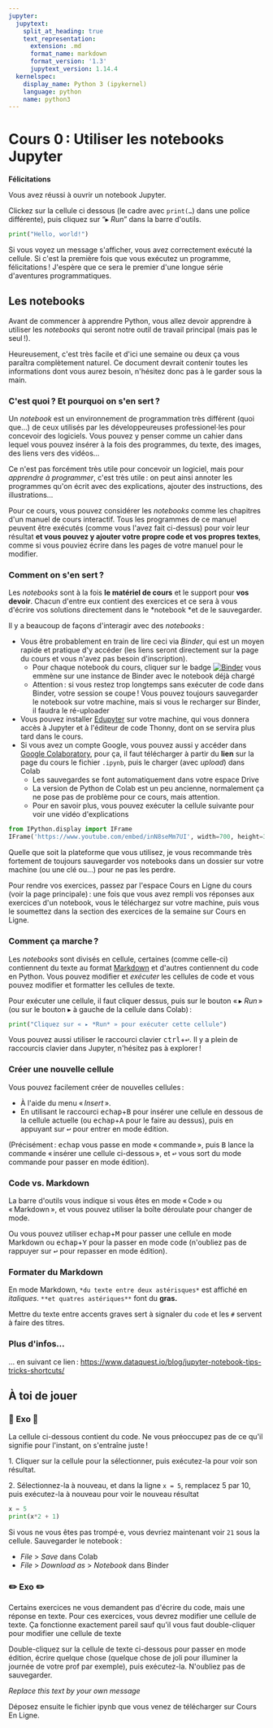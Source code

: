 ```yaml
---
jupyter:
  jupytext:
    split_at_heading: true
    text_representation:
      extension: .md
      format_name: markdown
      format_version: '1.3'
      jupytext_version: 1.14.4
  kernelspec:
    display_name: Python 3 (ipykernel)
    language: python
    name: python3
---
```


<!-- #region slideshow={"slide_type": "skip"} -->
<!-- LTeX: language=fr -->
<!-- #endregion -->
<!-- #region slideshow={"slide_type": "slide"} -->
Cours 0 : Utiliser les notebooks Jupyter
==============================
<!-- #endregion -->

**Félicitations**

Vous avez réussi à ouvrir un notebook Jupyter.

Clickez sur la cellule ci dessous (le cadre avec `print(…`) dans une police différente), puis
cliquez sur “▸ *Run*” dans la barre d'outils.

```python
print("Hello, world!")
```

Si vous voyez un message s'afficher, vous avez correctement exécuté la cellule. Si c'est la première
fois que vous exécutez un programme, félicitations ! J'espère que ce sera le premier d'une longue
série d'aventures programmatiques.

## Les notebooks

Avant de commencer à apprendre Python, vous allez devoir apprendre à utiliser les *notebooks* qui
seront notre outil de travail principal (mais pas le seul !).

Heureusement, c'est très facile et d'ici une semaine ou deux ça vous paraîtra complètement naturel.
Ce document devrait contenir toutes les informations dont vous aurez besoin, n'hésitez donc pas à le
garder sous la main.


### C'est quoi ? Et pourquoi on s'en sert ?

Un *notebook* est un environnement de programmation très différent (quoi que…) de ceux utilisés par
les développeureuses professionel⋅les pour concevoir des logiciels. Vous pouvez y penser comme un
cahier dans lequel vous pouvez insérer à la fois des programmes, du texte, des images, des liens
vers des vidéos…

Ce n'est pas forcément très utile pour concevoir un logiciel, mais pour *apprendre à programmer*,
c'est très utile : on peut ainsi annoter les programmes qu'on écrit avec des explications, ajouter
des instructions, des illustrations…

Pour ce cours, vous pouvez considérer les *notebooks* comme les chapitres d'un manuel de cours
interactif. Tous les programmes de ce manuel peuvent être exécutés (comme vous l'avez fait
ci-dessus) pour voir leur résultat **et vous pouvez y ajouter votre propre code et vos propres
textes**, comme si vous pouviez écrire dans les pages de votre manuel pour le modifier.

### Comment on s'en sert ?

Les *notebooks* sont à la fois **le matériel de cours** et le support pour **vos devoir**. Chacun
d'entre eux contient des exercices et ce sera à vous d'écrire vos solutions directement dans le
*notebook *et de le sauvegarder.

Il y a beaucoup de façons d'interagir avec des *notebooks* :

- Vous être probablement en train de lire ceci via *Binder*, qui est un moyen rapide et pratique d'y
  accéder (les liens seront directement sur la page du cours et vous n'avez pas besoin
  d'inscription).
  - Pour chaque notebook du cours, cliquer sur le badge
    [![Binder](https://mybinder.org/badge_logo.svg)](https://mybinder.org/v2/gh/LoicGrobol/apprendre-programmer/main)
    vous emmène sur une instance de Binder avec le notebook déjà chargé
  - Attention : si vous restez trop longtemps sans exécuter de code dans Binder, votre session se
    coupe ! Vous pouvez toujours sauvegarder le notebook sur votre machine, mais si vous le
    recharger sur Binder, il faudra le ré-uploader
- Vous pouvez installer [Edupyter](https://www.edupyter.net/) sur votre machine, qui vous donnera
  accès à Jupyter et à l'éditeur de code Thonny, dont on se servira plus tard dans le cours.
- Si vous avez un compte Google, vous pouvez aussi y accéder dans [Google
  Colaboratory](https://colab.research.google.com), pour ça, il faut télécharger à partir du
  **lien** sur la page du cours le fichier `.ipynb`, puis le charger (avec *upload*) dans Colab
  - Les sauvegardes se font automatiquement dans votre espace Drive
  - La version de Python de Colab est un peu ancienne, normalement ça ne pose pas de problème pour
    ce cours, mais attention.
  - Pour en savoir plus, vous pouvez exécuter la cellule suivante pour voir une vidéo d'explications

```python
from IPython.display import IFrame
IFrame('https://www.youtube.com/embed/inN8seMm7UI', width=700, height=350)
```

Quelle que soit la plateforme que vous utilisez, je vous recommande très fortement de toujours sauvegarder vos notebooks dans un dossier sur votre machine (ou une clé ou…) pour ne pas les perdre.

Pour rendre vos exercices, passez par l'espace Cours en Ligne du cours (voir la page principale) :
une fois que vous avez rempli vos réponses aux exercices d'un notebook, vous le téléchargez sur
votre machine, puis vous le soumettez dans la section des exercices de la semaine sur Cours en
Ligne.

### Comment ça marche ?

Les *notebooks* sont divisés en cellule, certaines (comme celle-ci) contiennent du texte au format
[Markdown](https://fr.wikipedia.org/wiki/Markdown) et d'autres contiennent du code en Python. Vous
pouvez modifier et *exécuter* les cellules de code et vous pouvez modifier et formatter les cellules
de texte.

Pour exécuter une cellule, il faut cliquer dessus, puis sur le bouton « ▸ *Run* » (ou sur le bouton
▸ à gauche de la cellule dans Colab) :

```python
print("Cliquez sur « ▸ *Run* » pour exécuter cette cellule")
```

Vous pouvez aussi utiliser le raccourci clavier <kbd>ctrl</kbd>+<kbd>↩</kbd>. Il y a plein de
raccourcis clavier dans Jupyter, n'hésitez pas à explorer !

### Créer une nouvelle cellule

Vous pouvez facilement créer de nouvelles cellules :

- À l'aide du menu « *Insert* ».
- En utilisant le raccourci <kbd>echap</kbd>+<kbd>B</kbd> pour insérer une cellule en dessous de la
  cellule actuelle (ou <kbd>echap</kbd>+<kbd>A</kbd> pour le faire au dessus), puis en appuyant sur
  <kbd>↩</kbd> pour entrer en mode édition.

(Précisément : <kbd>echap</kbd> vous passe en mode « commande », puis <kbd>B</kbd> lance la commande
« insérer une cellule ci-dessous », et <kbd>↩</kbd> vous sort du mode commande pour passer en mode
édition).


### Code vs. Markdown

La barre d'outils vous indique si vous êtes en mode « Code » ou « Markdown », et vous pouvez
utiliser la boîte déroulate pour changer de mode.

Ou vous pouvez utiliser <kbd>echap</kbd>+<kbd>M</kbd> pour passer une cellule en mode Markdown ou
<kbd>echap</kbd>+<kbd>Y</kbd> pour la passer en mode code (n'oubliez pas de rappuyer sur
<kbd>↩</kbd> pour repasser en mode édition).


### Formater du Markdown


En mode Markdown, `*du texte entre deux astérisques*` est affiché en *italiques*. `**et quatres astériques**` font du **gras.**

Mettre du texte entre accents graves sert à signaler du `code` et les `#` servent à faire des titres.


### Plus d'infos…

… en suivant ce lien : <https://www.dataquest.io/blog/jupyter-notebook-tips-tricks-shortcuts/>


## À toi de jouer

### 👶 Exo 👶

La cellule ci-dessous contient du code. Ne vous préoccupez pas de ce qu'il signifie pour l'instant, on s'entraîne juste !

1\. Cliquer sur la cellule pour la sélectionner, puis exécutez-la pour voir son résultat.

2\. Sélectionnez-la à nouveau, et dans la ligne `x = 5`, remplacez 5 par 10, puis exécutez-la à nouveau pour voir le nouveau résultat

```python
x = 5
print(x*2 + 1)
```

Si vous ne vous êtes pas trompé⋅e, vous devriez maintenant voir `21` sous la cellule. Sauvegarder le notebook :

- *File* > *Save* dans Colab
- *File* > *Download as* > *Notebook* dans Binder

### ✏️ Exo ✏️

Certains exercices ne vous demandent pas d'écrire du code, mais une réponse en texte. Pour ces
exercices, vous devrez modifier une cellule de texte. Ça fonctionne exactement pareil sauf qu'il
vous faut double-cliquer pour modifier une cellule de texte

Double-cliquez sur la cellule de texte ci-dessous pour passer en mode édition, écrire quelque chose (quelque chose de joli pour illuminer la journée de votre prof par exemple), puis exécutez-la. N'oubliez pas de sauvegarder.


*Replace this text by your own message*


Déposez ensuite le fichier ipynb que vous venez de télécharger sur Cours En Ligne.
